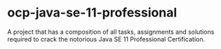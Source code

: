 # ocp-java-se-11-professional

A project that has a composition of all tasks, assignments and solutions required to crack the notorious Java SE 11 Professional Certification.